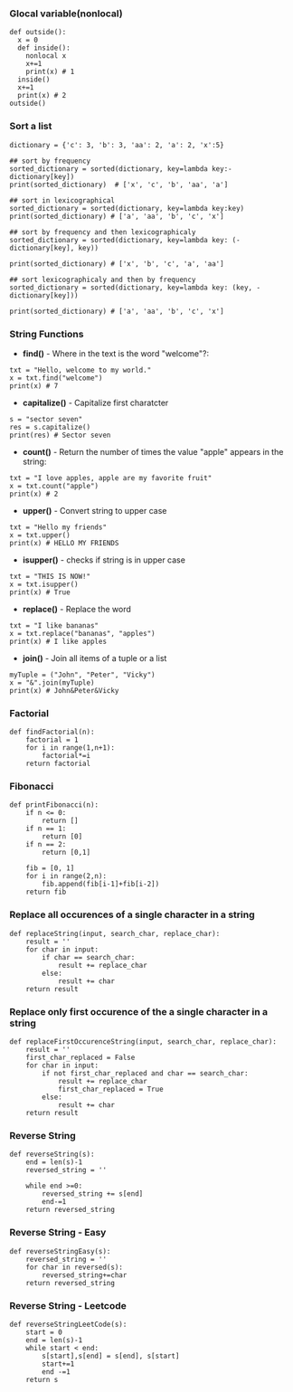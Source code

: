 ### Glocal variable(nonlocal)
```
def outside():
  x = 0
  def inside():
    nonlocal x
    x+=1
    print(x) # 1
  inside()
  x+=1
  print(x) # 2
outside()
```
### Sort a list
```
dictionary = {'c': 3, 'b': 3, 'aa': 2, 'a': 2, 'x':5}

## sort by frequency
sorted_dictionary = sorted(dictionary, key=lambda key:-dictionary[key])
print(sorted_dictionary)  # ['x', 'c', 'b', 'aa', 'a']

## sort in lexicographical
sorted_dictionary = sorted(dictionary, key=lambda key:key)
print(sorted_dictionary) # ['a', 'aa', 'b', 'c', 'x']

## sort by frequency and then lexicographicaly 
sorted_dictionary = sorted(dictionary, key=lambda key: (-dictionary[key], key))

print(sorted_dictionary) # ['x', 'b', 'c', 'a', 'aa']
 
## sort lexicographicaly and then by frequency 
sorted_dictionary = sorted(dictionary, key=lambda key: (key, -dictionary[key]))

print(sorted_dictionary) # ['a', 'aa', 'b', 'c', 'x']
```

### String Functions
- **find()** - Where in the text is the word "welcome"?:
```
txt = "Hello, welcome to my world."
x = txt.find("welcome")
print(x) # 7
```
- **capitalize()** - Capitalize first charatcter
```
s = "sector seven"
res = s.capitalize()
print(res) # Sector seven
```
- **count()** - Return the number of times the value "apple" appears in the string:
```
txt = "I love apples, apple are my favorite fruit"
x = txt.count("apple")
print(x) # 2
```
- **upper()** - Convert string to upper case
```
txt = "Hello my friends"
x = txt.upper()
print(x) # HELLO MY FRIENDS
```
- **isupper()** - checks if string is in upper case
```
txt = "THIS IS NOW!"
x = txt.isupper()
print(x) # True
```
- **replace()** - Replace the word
```
txt = "I like bananas"
x = txt.replace("bananas", "apples")
print(x) # I like apples
```
- **join()** - Join all items of a tuple or a list
```
myTuple = ("John", "Peter", "Vicky")
x = "&".join(myTuple)
print(x) # John&Peter&Vicky
```
### Factorial
```
def findFactorial(n):
    factorial = 1
    for i in range(1,n+1):
        factorial*=i
    return factorial
```

### Fibonacci
```
def printFibonacci(n):
    if n <= 0:
        return []
    if n == 1:
        return [0]
    if n == 2:
        return [0,1]
    
    fib = [0, 1]
    for i in range(2,n):
        fib.append(fib[i-1]+fib[i-2])
    return fib
```
### Replace all occurences of a single character in a string
```
def replaceString(input, search_char, replace_char):
    result = ''
    for char in input:
        if char == search_char:
            result += replace_char
        else:
            result += char
    return result
```

### Replace only first occurence of the a single character in a string
```
def replaceFirstOccurenceString(input, search_char, replace_char):
    result = ''
    first_char_replaced = False
    for char in input:
        if not first_char_replaced and char == search_char:
            result += replace_char
            first_char_replaced = True
        else:
            result += char
    return result
```

### Reverse String
```
def reverseString(s):
    end = len(s)-1
    reversed_string = ''

    while end >=0:
        reversed_string += s[end]
        end-=1
    return reversed_string
```
### Reverse String - Easy
```
def reverseStringEasy(s):
    reversed_string = ''
    for char in reversed(s):
        reversed_string+=char
    return reversed_string
```

### Reverse String - Leetcode
```
def reverseStringLeetCode(s):
    start = 0
    end = len(s)-1
    while start < end:
        s[start],s[end] = s[end], s[start]
        start+=1
        end -=1
    return s
```


